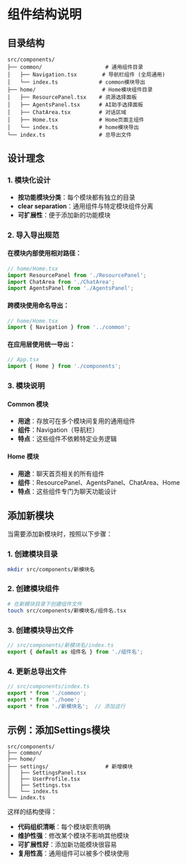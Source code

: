 # 组件结构说明

## 目录结构

```
src/components/
├── common/                    # 通用组件目录
│   ├── Navigation.tsx        # 导航栏组件 (全局通用)
│   └── index.ts             # common模块导出
├── home/                     # Home模块组件目录
│   ├── ResourcePanel.tsx    # 资源选择面板
│   ├── AgentsPanel.tsx      # AI助手选择面板
│   ├── ChatArea.tsx         # 对话区域
│   ├── Home.tsx             # Home页面主组件
│   └── index.ts             # home模块导出
└── index.ts                 # 总导出文件
```

## 设计理念

### 1. 模块化设计
- **按功能模块分类**：每个模块都有独立的目录
- **clear separation**：通用组件与特定模块组件分离
- **可扩展性**：便于添加新的功能模块

### 2. 导入导出规范

#### 在模块内部使用相对路径：
```typescript
// home/Home.tsx
import ResourcePanel from './ResourcePanel';
import ChatArea from './ChatArea';
import AgentsPanel from './AgentsPanel';
```

#### 跨模块使用命名导出：
```typescript
// home/Home.tsx
import { Navigation } from '../common';
```

#### 在应用层使用统一导出：
```typescript
// App.tsx
import { Home } from './components';
```

### 3. 模块说明

#### Common 模块
- **用途**：存放可在多个模块间复用的通用组件
- **组件**：Navigation（导航栏）
- **特点**：这些组件不依赖特定业务逻辑

#### Home 模块
- **用途**：聊天首页相关的所有组件
- **组件**：ResourcePanel、AgentsPanel、ChatArea、Home
- **特点**：这些组件专门为聊天功能设计

## 添加新模块

当需要添加新模块时，按照以下步骤：

### 1. 创建模块目录
```bash
mkdir src/components/新模块名
```

### 2. 创建模块组件
```bash
# 在新模块目录下创建组件文件
touch src/components/新模块名/组件名.tsx
```

### 3. 创建模块导出文件
```typescript
// src/components/新模块名/index.ts
export { default as 组件名 } from './组件名';
```

### 4. 更新总导出文件
```typescript
// src/components/index.ts
export * from './common';
export * from './home';
export * from './新模块名';  // 添加这行
```

## 示例：添加Settings模块

```
src/components/
├── common/
├── home/
├── settings/                  # 新增模块
│   ├── SettingsPanel.tsx
│   ├── UserProfile.tsx
│   ├── Settings.tsx
│   └── index.ts
└── index.ts
```

这样的结构使得：
- **代码组织清晰**：每个模块职责明确
- **维护性强**：修改某个模块不影响其他模块
- **可扩展性好**：添加新功能模块很容易
- **复用性高**：通用组件可以被多个模块使用 